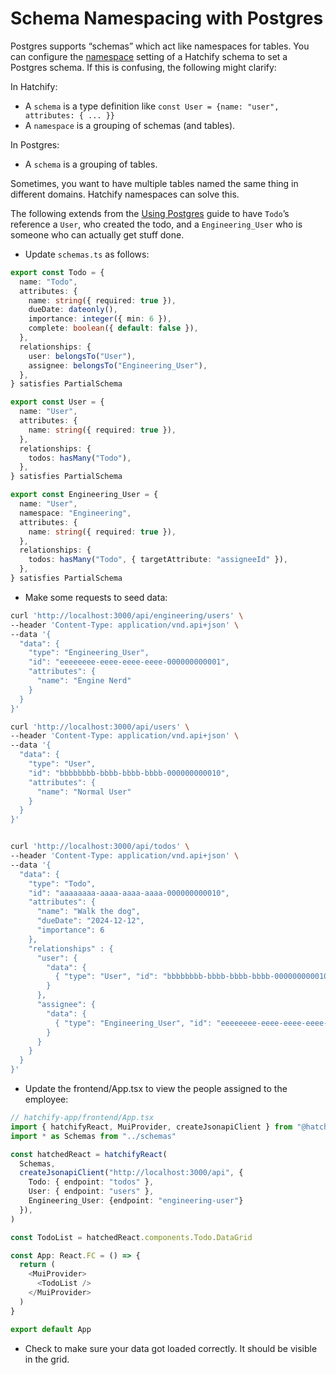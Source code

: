 # Schema Namespacing with Postgres

Postgres supports “schemas” which act like namespaces for tables. You can configure the [namespace](core/naming.md#schemanamespace-postgres-only) setting of a Hatchify schema to set a Postgres schema. If this is confusing, the following might clarify:

In Hatchify:

- A `schema` is a type definition like `const User = {name: "user", attributes: { ... }}`
- A `namespace` is a grouping of schemas (and tables).

In Postgres:

- A `schema` is a grouping of tables.

Sometimes, you want to have multiple tables named the same thing in different domains. Hatchify namespaces can solve this.

The following extends from the [Using Postgres](guides/using-postgres-db.md) guide to have `Todo`’s reference a `User`, who created the todo, and a `Engineering_User` who is someone who can actually get stuff done.

- Update `schemas.ts` as follows:

```ts
export const Todo = {
  name: "Todo",
  attributes: {
    name: string({ required: true }),
    dueDate: dateonly(),
    importance: integer({ min: 6 }),
    complete: boolean({ default: false }),
  },
  relationships: {
    user: belongsTo("User"),
    assignee: belongsTo("Engineering_User"),
  },
} satisfies PartialSchema

export const User = {
  name: "User",
  attributes: {
    name: string({ required: true }),
  },
  relationships: {
    todos: hasMany("Todo"),
  },
} satisfies PartialSchema

export const Engineering_User = {
  name: "User",
  namespace: "Engineering",
  attributes: {
    name: string({ required: true }),
  },
  relationships: {
    todos: hasMany("Todo", { targetAttribute: "assigneeId" }),
  },
} satisfies PartialSchema
```

- Make some requests to seed data:

```bash
curl 'http://localhost:3000/api/engineering/users' \
--header 'Content-Type: application/vnd.api+json' \
--data '{
  "data": {
    "type": "Engineering_User",
    "id": "eeeeeeee-eeee-eeee-eeee-000000000001",
    "attributes": {
      "name": "Engine Nerd"
    }
  }
}'

curl 'http://localhost:3000/api/users' \
--header 'Content-Type: application/vnd.api+json' \
--data '{
  "data": {
    "type": "User",
    "id": "bbbbbbbb-bbbb-bbbb-bbbb-000000000010",
    "attributes": {
      "name": "Normal User"
    }
  }
}'


curl 'http://localhost:3000/api/todos' \
--header 'Content-Type: application/vnd.api+json' \
--data '{
  "data": {
    "type": "Todo",
    "id": "aaaaaaaa-aaaa-aaaa-aaaa-000000000010",
    "attributes": {
      "name": "Walk the dog",
      "dueDate": "2024-12-12",
      "importance": 6
    },
    "relationships" : {
      "user": {
        "data": {
          { "type": "User", "id": "bbbbbbbb-bbbb-bbbb-bbbb-000000000010" }
        }
      },
      "assignee": {
        "data": {
          { "type": "Engineering_User", "id": "eeeeeeee-eeee-eeee-eeee-000000000001" }
        }
      }
    }
  }
}'
```

- Update the frontend/App.tsx to view the people assigned to the employee:

```ts
// hatchify-app/frontend/App.tsx
import { hatchifyReact, MuiProvider, createJsonapiClient } from "@hatchifyjs/react"
import * as Schemas from "../schemas"

const hatchedReact = hatchifyReact(
  Schemas,
  createJsonapiClient("http://localhost:3000/api", {
    Todo: { endpoint: "todos" },
    User: { endpoint: "users" },
    Engineering_User: {endpoint: "engineering-user"}
  }),
)

const TodoList = hatchedReact.components.Todo.DataGrid

const App: React.FC = () => {
  return (
    <MuiProvider>
      <TodoList />
    </MuiProvider>
  )
}

export default App
```

- Check to make sure your data got loaded correctly. It should be visible in the grid.
